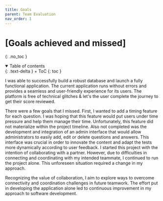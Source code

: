 ```yaml
---
title: Goals
parent: Team Evaluation
nav_order: 1
---
```


# [Goals achieved and missed]
{: .no_toc }

<details open markdown="block">
{: .text-delta }
<summary>Table of contents</summary>
+ ToC
{: toc }
</details>

I was able to successfully build a robust database and launch a fully functional application. The current application runs without errors and provides a seamless and user-friendly experience for its users. The platform is free of technical glitches & let's the user complete the journey to get their score reviewed. 

There were a few goals that I missed. First, I wanted to add a timing feature for each question. I was hoping that this feature would put users under time pressure and help them manage their time. Unfortunately, this feature did not materialize within the project timeline.
Also not completed was the development and integration of an admin interface that would allow administrators to easily add, edit or delete questions and answers. This interface was crucial in order to innovate the content and adapt the tests more dynamically according to user feedback. I started this project with the intention of collaborating with a partner. However, due to difficulties in connecting and coordinating with my intended teammate, I continued to run the project alone. This unforeseen situation required a change in my approach.


Recognizing the value of collaboration, I aim to explore ways to overcome connectivity and coordination challenges in future teamwork. The effort put in developing the application alone led to continuous improvement in my approach to software development.
